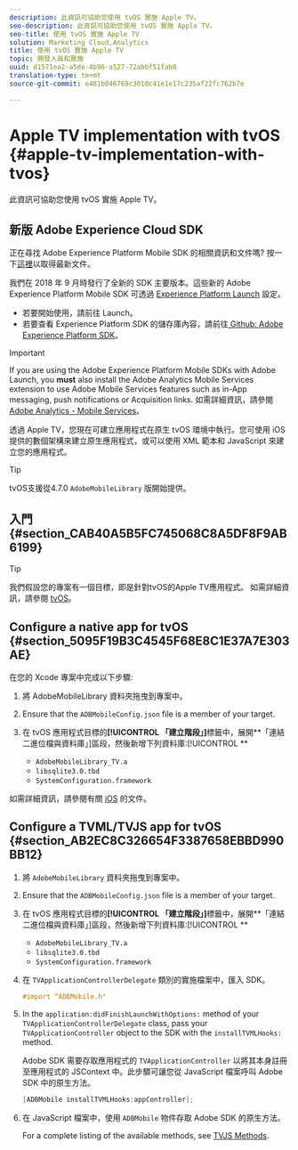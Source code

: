 ```yaml
---
description: 此資訊可協助您使用 tvOS 實施 Apple TV。
seo-description: 此資訊可協助您使用 tvOS 實施 Apple TV。
seo-title: 使用 tvOS 實施 Apple TV
solution: Marketing Cloud,Analytics
title: 使用 tvOS 實施 Apple TV
topic: 開發人員和實施
uuid: d1571ea2-a5de-4b96-a527-72abbf51fab8
translation-type: tm+mt
source-git-commit: e481b046769c3010c41e1e17c235af22fc762b7e

---
```



# Apple TV implementation with tvOS {#apple-tv-implementation-with-tvos}

此資訊可協助您使用 tvOS 實施 Apple TV。

## 新版 Adobe Experience Cloud SDK

正在尋找 Adobe Experience Platform Mobile SDK 的相關資訊和文件嗎? 按一下[這裡](https://aep-sdks.gitbook.io/docs/)以取得最新文件。

我們在 2018 年 9 月時發行了全新的 SDK 主要版本。這些新的 Adobe Experience Platform Mobile SDK 可透過 [Experience Platform Launch](https://www.adobe.com/experience-platform/launch.html) 設定。

* 若要開始使用，請前往 Launch。
* 若要查看 Experience Platform SDK 的儲存庫內容，請前往[ Github: Adobe Experience Platform SDK](https://github.com/Adobe-Marketing-Cloud/acp-sdks)。

>[!IMPORTANT]
>
> If you are using the Adobe Experience Platform Mobile SDKs with Adobe Launch, you **must** also install the Adobe Analytics Mobile Services extension to use Adobe Mobile Services features such as in-App messaging, push notifications or Acquisition links. 如需詳細資訊，請參閱 [Adobe Analytics - Mobile Services](https://aep-sdks.gitbook.io/docs/using-mobile-extensions/adobe-analytics-mobile-services)。

透過 Apple TV，您現在可建立應用程式在原生 tvOS 環境中執行。您可使用 iOS 提供的數個架構來建立原生應用程式，或可以使用 XML 範本和 JavaScript 來建立您的應用程式。

>[!TIP]
>
>tvOS支援從4.7.0 `AdobeMobileLibrary` 版開始提供。

## 入門 {#section_CAB40A5B5FC745068C8A5DF8F9AB6199}

>[!TIP]
>
>我們假設您的專案有一個目標，即是針對tvOS的Apple TV應用程式。 如需詳細資訊，請參閱 [tvOS](https://developer.apple.com/tvos/documentation/)。

## Configure a native app for tvOS {#section_5095F19B3C4545F68E8C1E37A7E303AE}

在您的 Xcode 專案中完成以下步驟:

1. 將 AdobeMobileLibrary 資料夾拖曳到專案中。
1. Ensure that the `ADBMobileConfig.json` file is a member of your target.
1. 在 tvOS 應用程式目標的&#x200B;**[!UICONTROL 「建立階段」]**&#x200B;標籤中，展開&#x200B;**「連結二進位檔與資料庫」]區段，然後新增下列資料庫:[!UICONTROL **

   * `AdobeMobileLibrary_TV.a`
   * `libsqlite3.0.tbd`
   * `SystemConfiguration.framework`

如需詳細資訊，請參閱有關 [iOS](https://developer.apple.com/ios/resources/) 的文件。

## Configure a TVML/TVJS app for tvOS {#section_AB2EC8C326654F3387658EBBD990BB12}

1. 將 `AdobeMobileLibrary` 資料夾拖曳到專案中。
1. Ensure that the `ADBMobileConfig.json` file is a member of your target.
1. 在 tvOS 應用程式目標的&#x200B;**[!UICONTROL 「建立階段」]**&#x200B;標籤中，展開&#x200B;**「連結二進位檔與資料庫」]區段，然後新增下列資料庫:[!UICONTROL **

   * `AdobeMobileLibrary_TV.a`
   * `libsqlite3.0.tbd`
   * `SystemConfiguration.framework`

1. 在 `TVApplicationControllerDelegate` 類別的實施檔案中，匯入 SDK。

   ```objective-c
   #import “ADBMobile.h"
   ```

1. In the `application:didFinishLaunchWithOptions:` method of your `TVApplicationControllerDelegate` class, pass your `TVApplicationController` object to the SDK with the `installTVMLHooks:` method.

   Adobe SDK 需要存取應用程式的 `TVApplicationController` 以將其本身註冊至應用程式的 JSContext 中。此步驟可讓您從 JavaScript 檔案呼叫 Adobe SDK 中的原生方法。

   ```objective-c
   [ADBMobile installTVMLHooks:appController];
   ```

1. 在 JavaScript 檔案中，使用 `ADBMobile` 物件存取 Adobe SDK 的原生方法。

   For a complete listing of the available methods, see [TVJS Methods](/help/ios/apple-tv-implementation-tvos/tvjs-methods.md).

